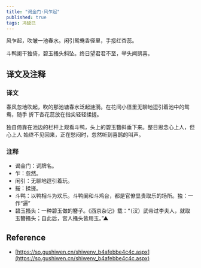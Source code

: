 ```yaml
---
title: "谒金门·风乍起"
published: true
tags: 冯延巳
---
```


风乍起，吹皱一池春水。闲引鸳鸯香径里，手挼红杏蕊。

斗鸭阑干独倚，碧玉搔头斜坠。终日望君君不至，举头闻鹊喜。

## 译文及注释

### 译文

春风忽地吹起，吹的那池塘春水泛起涟漪。在花间小径里无聊地逗引着池中的鸳鸯，随手
折下杏花蕊放在指尖轻轻揉搓。

独自倚靠在池边的栏杆上观看斗鸭，头上的碧玉簪斜垂下来。整日思念心上人，但心上人
始终不见回来，正在愁闷时，忽然听到喜鹊的叫声。

### 注释

- 谒金门：词牌名。
- 乍：忽然。
- 闲引：无聊地逗引着玩。
- 挼：揉搓。
- 斗鸭：以鸭相斗为欢乐。斗鸭阑和斗鸡台，都是官僚显贵取乐的场所。独：一作“遍”
- 碧玉搔头：一种碧玉做的簪子。《西京杂记》载：“（汉）武帝过李夫人，就取玉簪搔头；自此后，宫人搔头皆用玉。”▲

## Reference

- [https://so.gushiwen.cn/shiwenv_b4afebbe4c4c.aspx](https://so.gushiwen.cn/shiwenv_b4afebbe4c4c.aspx)
